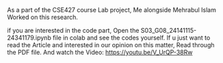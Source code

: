 As a part of the CSE427 course Lab project, Me alongside Mehrabul Islam Worked on this research.

if you are interested in the code part,
Open the S03_G08_24141115-24341179.ipynb
file in colab and see the codes yourself.
If u just want to read the Article and interested in our opinion on this matter, Read through the PDF file. 
And watch the Video: https://youtu.be/V_UrQP-38Rw

